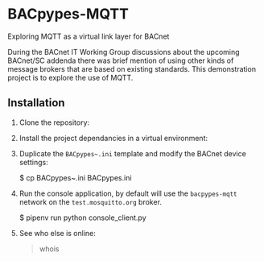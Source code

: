 # BACpypes-MQTT

Exploring MQTT as a virtual link layer for BACnet

During the BACnet IT Working Group discussions about the upcoming BACnet/SC
addenda there was brief mention of using other kinds of message brokers
that are based on existing standards.  This demonstration project is to
explore the use of MQTT.

## Installation

1. Clone the repository:

2. Install the project dependancies in a virtual environment:

3. Duplicate the `BACpypes~.ini` template and modify the BACnet device
   settings:

    $ cp BACpypes~.ini BACpypes.ini

4. Run the console application, by default will use the `bacpypes-mqtt` network on the `test.mosquitto.org` broker.

    $ pipenv run python console_client.py

5. See who else is online:

    > whois
